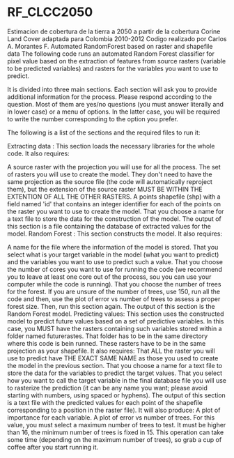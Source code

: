 # RF_CLCC2050
Estimacion de cobertura de la tierra a 2050 a partir de la cobertura Corine Land Cover adaptada para Colombia 2010-2012
Codigo realizado por Carlos A. Morantes F.
Automated RandomForest based on raster and shapefile data
The following code runs an automated Random Forest classifier for pixel value based on the extraction of features from source rasters (variable to be predicted variables) and rasters for the variables you want to use to predict.

It is divided into three main sections. Each section will ask you to provide additional information for the process. Please respond according to the question. Most of them are yes/no questions (you must answer literally and in lower case) or a menu of options. In the latter case, you will be required to write the number corresponding to the option you prefer.

The following is a list of the sections and the required files to run it:

Extracting data : This section loads the necessary libraries for the whole code. It also requires:

A source raster with the projection you will use for all the process.
The set of rasters you will use to create the model. They don't need to have the same projection as the source file (the code will automatically reproject them), but the extension of the source raster MUST BE WITHIN THE EXTENTION OF ALL THE OTHER RASTERS.
A points shapefile (shp) with a field named 'id' that contains an integer identifier for each of the points on the raster you want to use to create the model.
That you choose a name for a text file to store the data for the construction of the model.
The output of this section is a file containing the database of extracted values for the model.
Random Forest : This section constructs the model. It also requires:

A name for the file where the information of the model is stored.
That you select what is your target variable in the model (what you want to predict) and the variables you want to use to predict such a value.
That you choose the number of cores you want to use for running the code (we recommend you to leave at least one core out of the process, sou you can use your computer while the code is running).
That you choose the number of trees for the forest. If you are unsure of the number of trees, use 150, run all the code and then, use the plot of error vs number of trees to assess a proper forest size. Then, run this section again.
The output of this section is the Random Forest model.
Predicting values: This section uses the constructed model to predict future values based on a set of predictive variables. In this case, you MUST have the rasters containing such variables stored within a folder named futurerastes. That folder has to be in the same directory where this code is bein runned. These rasters have to be in the same projection as your shapefile. It also requires:
That ALL the raster you will use to predict have THE EXACT SAME NAME as those you used to create the model in the previous section.
That you choose a name for a text file to store the data for the variables to predict the target values.
That you select how you want to call the target variable in the final database file you will use to rasterize the prediction (it can be any name you want; please avoid starting with numbers, using spaced or hyphens).
The output of this section is a text file with the predicted values for each point of the shapefile corresponding to a position in the raster file). It will also produce:
A plot of importance for each variable.
A plot of error vs number of trees. For this value, you must select a maximum number of trees to test. It must be higher than 16, the minimum number of trees is fixed in 15. This operation can take some time (depending on the maximum number of trees), so grab a cup of coffee after you start running it.
